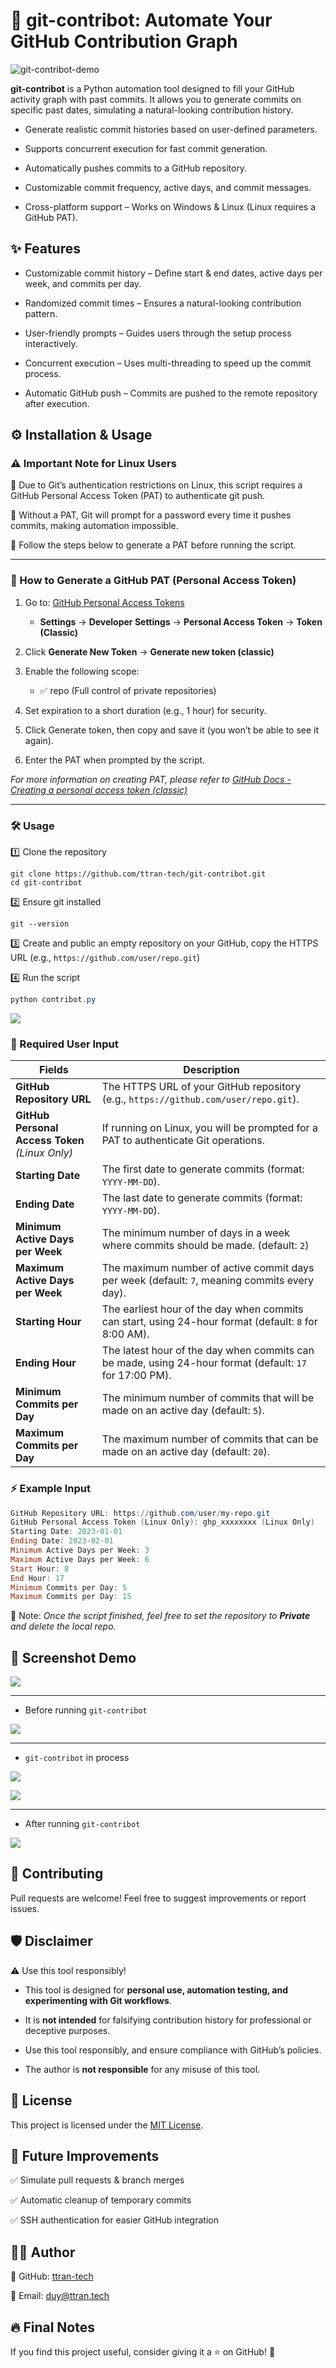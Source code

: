 # :rocket: git-contribot: Automate Your GitHub Contribution Graph


![git-contribot-demo](docs/git_contribot_banner.png)


**git-contribot** is a Python automation tool designed to fill your GitHub activity graph with past commits.
It allows you to generate commits on specific past dates, simulating a natural-looking contribution history.

- Generate realistic commit histories based on user-defined parameters.

- Supports concurrent execution for fast commit generation.

- Automatically pushes commits to a GitHub repository.

- Customizable commit frequency, active days, and commit messages.

- Cross-platform support – Works on Windows & Linux (Linux requires a GitHub PAT).

## :sparkles: Features
- Customizable commit history – Define start & end dates, active days per week, and commits per day.

- Randomized commit times – Ensures a natural-looking contribution pattern.

- User-friendly prompts – Guides users through the setup process interactively.

- Concurrent execution – Uses multi-threading to speed up the commit process.

- Automatic GitHub push – Commits are pushed to the remote repository after execution.

## :gear: Installation & Usage

### :warning: Important Note for Linux Users

🔴 Due to Git’s authentication restrictions on Linux, this script requires a GitHub Personal Access Token (PAT) to authenticate git push.

🔹 Without a PAT, Git will prompt for a password every time it pushes commits, making automation impossible.

🔹 Follow the steps below to generate a PAT before running the script.

---
### 🔐 How to Generate a GitHub PAT (Personal Access Token)
1. Go to: [GitHub Personal Access Tokens](https://github.com/settings/tokens)
    - **Settings** → **Developer Settings** → **Personal Access Token** → **Token (Classic)**
2. Click **Generate New Token** → **Generate new token (classic)**
3. Enable the following scope:
    - ✅ repo (Full control of private repositories)

4. Set expiration to a short duration (e.g., 1 hour) for security.

5. Click Generate token, then copy and save it (you won’t be able to see it again).

6. Enter the PAT when prompted by the script.

*For more information on creating PAT, please refer to [GitHub Docs - Creating a personal access token (classic)](https://docs.github.com/en/authentication/keeping-your-account-and-data-secure/managing-your-personal-access-tokens#creating-a-personal-access-token-classic)*

---
### 🛠️ Usage
:one: Clone the repository

```git
git clone https://github.com/ttran-tech/git-contribot.git
cd git-contribot
```

:two: Ensure git installed

```
git --version
```

:three: Create and public an empty repository on your GitHub, copy the HTTPS URL (e.g., `https://github.com/user/repo.git`)

:four: Run the script

```Powershell
python contribot.py
```

![](docs/git_contribot.png)

### :pushpin: Required User Input
| Fields | Description |
|---|---|
|**GitHub Repository URL**| The HTTPS URL of your GitHub repository (e.g., `https://github.com/user/repo.git`).|
|**GitHub Personal Access Token** *(Linux Only)*|If running on Linux, you will be prompted for a PAT to authenticate Git operations.|
|**Starting Date**|The first date to generate commits (format: `YYYY-MM-DD`).|
|**Ending Date**|The last date to generate commits (format: `YYYY-MM-DD`).|
|**Minimum Active Days per Week**|The minimum number of days in a week where commits should be made. (default: `2`)|
|**Maximum Active Days per Week**|The maximum number of active commit days per week (default: `7`, meaning commits every day).|
|**Starting Hour**|The earliest hour of the day when commits can start, using 24-hour format (default: `8` for 8:00 AM).|
|**Ending Hour**|The latest hour of the day when commits can be made, using 24-hour format (default: `17` for 17:00 PM).|
|**Minimum Commits per Day**|The minimum number of commits that will be made on an active day (default: `5`).|
|**Maximum Commits per Day**|The maximum number of commits that can be made on an active day (default: `20`).|

### ⚡ Example Input

```Powershell
GitHub Repository URL: https://github.com/user/my-repo.git
GitHub Personal Access Token (Linux Only): ghp_xxxxxxxx (Linux Only)
Starting Date: 2023-01-01
Ending Date: 2023-02-01
Minimum Active Days per Week: 3
Maximum Active Days per Week: 6
Start Hour: 8
End Hour: 17
Minimum Commits per Day: 5
Maximum Commits per Day: 15
```

:memo: Note: *Once the script finished, feel free to set the repository to ***Private*** and delete the local repo.*

## :pushpin: Screenshot Demo
![](docs/git_contribot_demo.gif)

---
- Before running `git-contribot`

![](docs/activity_graph_before.png)

---
- `git-contribot` in process

![](docs/activity_graph_before_process_1.png)

![](docs/activity_graph_before_process_2.png)

---
- After running `git-contribot`

![](docs/activity_graph_after.png)


## 🚀 Contributing
Pull requests are welcome! Feel free to suggest improvements or report issues.

## 🛡️ Disclaimer
⚠️ Use this tool responsibly!

- This tool is designed for **personal use, automation testing, and experimenting with Git workflows**.  

- It is **not intended** for falsifying contribution history for professional or deceptive purposes.  

- Use this tool responsibly, and ensure compliance with GitHub’s policies.  

- The author is **not responsible** for any misuse of this tool.

## 📜 License
This project is licensed under the [MIT License](LICENSE).

## 📌 Future Improvements
✅ Simulate pull requests & branch merges

✅ Automatic cleanup of temporary commits

✅ SSH authentication for easier GitHub integration

## 👨‍💻 Author

:diamond_shape_with_a_dot_inside: GitHub: [ttran-tech](https://github.com/ttran-tech)

:e-mail: Email: [duy@ttran.tech](duy@ttran.tech)

## 🔥 Final Notes
If you find this project useful, consider giving it a ⭐ on GitHub! 🚀
